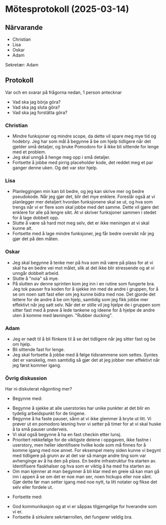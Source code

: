 # Mötesprotokoll (2025-03-14)

## Närvarande
* Christian
* Lisa
* Oskar
* Adam

Sekretær: Adam

## Protokoll
Var och en svarar på frågorna nedan, 1 person antecknar
* Vad ska jag börja göra?
* Vad ska jag sluta göra?
* Vad ska jag forstätta göra? 

### Christian
* Mindre funksjoner og mindre scope, da dette vil spare meg mye tid og hodebry. Jeg har som mål å begynne å be om hjelp tidligere når det gjelder små detaljer, og bruke Pomodoro for å ikke bli sittende for lenge med et problem. 
* Jeg skal unngå å henge meg opp i små detaljer.
* Fortsette å jobbe med pirrig placeholder kode, det reddet meg et par ganger denne uken. Og det var stor hjelp.

### Lisa
* Planleggingen min kan bli bedre, og jeg kan skrive mer og bedre pseudokode. Når jeg gjør det, blir det mye enklere. Foreslår også at vi planlegger mer detaljert hvordan funksjonene skal se ut, og hva som trengs når vi er flere som skal jobbe med det samme. Dette vil gjøre det enklere for alle på lengre sikt. At vi skriver funksjoner sammen i stedet for å lage dobbelt opp.
* Slutte å være så hard mot meg selv, det er ikke meningen at vi skal kunne alt.
* Fortsette med å lage mindre funksjoner, jeg får bedre oversikt når jeg gjør det på den måten. 

### Oskar
* Jeg skal begynne å tenke mer på hva som må være på plass for at vi skal ha en bedre vei mot målet, slik at det ikke blir stressende og at vi unngår dobbelt arbeid.
* Slutte å "noia" så mye. 
* På slutten av denne sprinten kom jeg inn i en rutine som fungerte bra. Jeg tok pauser fra koden for å sjekke inn med de andre i gruppen, for å se om noen satt fast eller om jeg kunne bidra med noe. Det gjorde det lettere for de andre å be om hjelp, samtidig som jeg fikk jobbe mer effektivt når jeg satt selv. Når det er stille vil jeg hjelpe de i gruppen som sitter fast med å prøve å lede tankene og ideene for å hjelpe de andre uten å komme med løsningen. "Rubber ducking".

### Adam
* Jeg er nødt til å bli flinkere til å se det tidligere når jeg sitter fast og be om hjelp. 
* Bli sittende fast for lenge.
* Jeg skal fortsette å jobbe med å følge tidsrammene som settes. Syntes det er vanskelig, men samtidig så gjør det at jeg jobber mer effektivt når jeg først kommer igang. 

### Övrig diskussion
Har ni diskuterat någonting mer?
* Begynne med: 
- Begynne å sjekke at alle userstories har unike punkter at det blir en tydelig arbeidspunkt for de tingene.
- Begynne å ha faste pauser, sånn at vi ikke glemmer å bryte ut litt. Vi prøver ut en pomodoro løsning hvor vi setter på timer for at vi skal huske å ta små pauser underveis.
- Vi skal også begynne å ha en fast checkin etter lunsj.
- Prioritert rekkefølge for de viktigste delene i oppgaven, ikke fastne i userstory, men heller identifisere hvilke kode som må finnes for å komme igang med noe annet. For eksempel meny siden kunne vi begynt med tidligere på grunn av at det var så mange andre ting som var avhenginge av å ha den på plass. En bedre infrastruktur fra starten av. Identifisere flaskhalser og hva som er viktig å ha med fra starten av. 
- Om man kjenner at man begynner å bli klar med en greie så kan man gå inn i appen å se om det er noe man ser, noen hickups eller noe sånt. Gjør dette før man setter igang med noe nytt, ta litt notater og fikse det selv eller fordele ut. 
* Fortsette med:
- God kommunikasjon og at vi er såppas tilgjengelige for hverandre som vi er.
- Fortsette å sirkulere sekrtærrollen, det fungerer veldig bra. 
